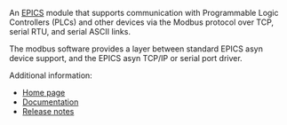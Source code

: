 An [EPICS](http://www.aps.anl.gov/epics/) 
module that supports communication with Programmable Logic Controllers (PLCs) and other devices
via the Modbus protocol over TCP, serial RTU, and serial ASCII links.

The modbus software provides a layer between standard EPICS asyn device support,
and the EPICS asyn TCP/IP or serial port driver.

Additional information:

* [Home page](https://cars.uchicago.edu/software/epics/modbus.html)
* [Documentation](https://cars.uchicago.edu/software/epics/modbusDoc.html)
* [Release notes](https://cars.uchicago.edu/software/epics/modbusReleaseNotes.html)
